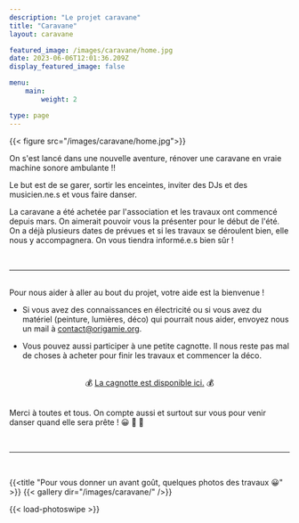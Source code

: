 ```yaml
---
description: "Le projet caravane"
title: "Caravane"
layout: caravane

featured_image: /images/caravane/home.jpg
date: 2023-06-06T12:01:36.209Z
display_featured_image: false

menu:
    main:
        weight: 2

type: page
---
```


{{< figure src="/images/caravane/home.jpg">}}

On s'est lancé dans une nouvelle aventure, rénover une caravane en vraie machine sonore ambulante !!

Le but est de se garer, sortir les enceintes, inviter des DJs et des musicien.ne.s et vous faire danser.

La caravane a été achetée par l'association et les travaux ont commencé depuis mars.
On aimerait pouvoir vous la présenter pour le début de l'été. On a déjà plusieurs dates de prévues et
si les travaux se déroulent bien, elle nous y accompagnera. On vous tiendra informé.e.s bien sûr !

<br/>
<hr/>
<br/>
Pour nous aider à aller au bout du projet, votre aide est la bienvenue !

- Si vous avez des connaissances en électricité ou si vous avez du matériel (peinture, lumières, déco) qui pourrait nous aider, envoyez nous un mail à contact@origamie.org. 


- Vous pouvez aussi participer à une petite cagnotte. Il nous reste pas mal de choses à acheter pour finir les travaux et commencer la déco.

<br/>

<div style="display: flex;">
<p style="margin: auto" >
    💰 <a href="https://www.leetchi.com/fr/c/ljZBXpYE">La cagnotte est disponible ici.</a> 💰
</p>
</div>

<br/>

Merci à toutes et tous. On compte aussi et surtout sur vous pour venir danser quand elle sera prête ! 😀 🎉 🎈

<br/>
<hr/>
<br/>

{{<title "Pour vous donner un avant goût, quelques photos des travaux 😀" >}}
    {{< gallery dir="/images/caravane/" />}}
</div>
{{< load-photoswipe >}}
